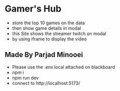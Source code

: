 # Gamer's Hub

* store the top 10 games on the data
* then show game details in modal
* this Site shows the streamer twitch on modal
* by using iframe to display the video


## Made By Parjad Minooei

* Please use the .env.local attached on blackboard 
* npm i
* npm run dev
* connect to http://localhost:5173/